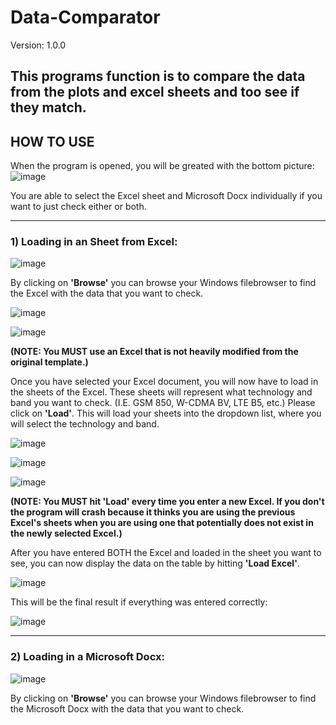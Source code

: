 # Data-Comparator

Version: 1.0.0

This programs function is to compare the data from the plots and excel sheets and too see if they match.
----

## HOW TO USE

When the program is opened, you will be greated with the bottom picture:
![image](https://github.com/ul52300/Data-Comparator/assets/148300863/50ce371b-ab0e-482a-9362-aa23a308d831)

You are able to select the Excel sheet and Microsoft Docx individually if you want to just check either or both.

----

### 1) Loading in an Sheet from Excel:

![image](https://github.com/ul52300/Data-Comparator/assets/148300863/5b59a9f5-e28e-4a36-95f3-9f0ffc2bd103)

By clicking on **'Browse'** you can browse your Windows filebrowser to find the Excel with the data that you want to check.

![image](https://github.com/ul52300/Data-Comparator/assets/148300863/20fd6c19-2cdf-44e5-9324-cd82e9702459)

![image](https://github.com/ul52300/Data-Comparator/assets/148300863/7eb282d6-7ac3-4075-bf4b-c64dd537d68b)

**(NOTE: You MUST use an Excel that is not heavily modified from the original template.)**

Once you have selected your Excel document, you will now have to load in the sheets of the Excel. These sheets will represent what technology and band you want to check. (I.E. GSM 850, W-CDMA BV, LTE B5, etc.)
Please click on **'Load'**. This will load your sheets into the dropdown list, where you will select the technology and band.

![image](https://github.com/ul52300/Data-Comparator/assets/148300863/60e7b4c4-cf81-4fa3-bda6-532d7479d72e)

![image](https://github.com/ul52300/Data-Comparator/assets/148300863/e2c4c46b-c0c3-4237-92b9-8543015a1088)

![image](https://github.com/ul52300/Data-Comparator/assets/148300863/73d6c81b-6bed-4def-a51d-a6118c167088)

**(NOTE: You MUST hit 'Load' every time you enter a new Excel. If you don't the program will crash because it thinks you are using the previous Excel's sheets when you are using one that potentially does not exist in the newly selected Excel.)**

After you have entered BOTH the Excel and loaded in the sheet you want to see, you can now display the data on the table by hitting **'Load Excel'**.

![image](https://github.com/ul52300/Data-Comparator/assets/148300863/a3107746-721a-452e-8efb-9d1fb7351f29)

This will be the final result if everything was entered correctly:

![image](https://github.com/ul52300/Data-Comparator/assets/148300863/1b98b619-c9b2-4ea7-812f-596671199f3d)

----

### 2) Loading in a Microsoft Docx:

![image](https://github.com/ul52300/Data-Comparator/assets/148300863/4de7fad7-9717-4fc7-aa83-f8c814cea0b8)

By clicking on **'Browse'** you can browse your Windows filebrowser to find the Microsoft Docx with the data that you want to check.


